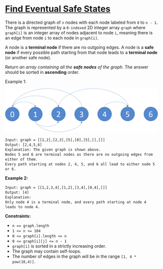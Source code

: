 [Find Eventual Safe States](https://leetcode.com/problems/find-eventual-safe-states/)
===
There is a directed graph of `n` nodes with each node labeled from `0` to `n - 1`. The graph is represented by a
`0-indexed` 2D integer array `graph` where `graph[i]` is an integer array of nodes adjacent to node `i`, meaning there
is an edge from node `i` to each node in `graph[i]`.

A node is a **terminal node** if there are no outgoing edges. A node is a **safe node** if every possible path starting
from that node leads to a **terminal node** (or another safe node).

Return _an array containing all the **safe nodes** of the graph_. The answer should be sorted in **ascending** order.

Example 1:

![img.png](../bin/find_eventual_safe_states/img.png)

```text
Input: graph = [[1,2],[2,3],[5],[0],[5],[],[]]
Output: [2,4,5,6]
Explanation: The given graph is shown above.
Nodes 5 and 6 are terminal nodes as there are no outgoing edges from either of them.
Every path starting at nodes 2, 4, 5, and 6 all lead to either node 5 or 6.
```

**Example 2:**

```text
Input: graph = [[1,2,3,4],[1,2],[3,4],[0,4],[]]
Output: [4]
Explanation:
Only node 4 is a terminal node, and every path starting at node 4 leads to node 4.
```

**Constraints:**

* `n == graph.length`
* `1 <= n <= 104`
* `0 <= graph[i].length <= n`
* `0 <= graph[i][j] <= n - 1`
* `graph[i]` is sorted in a strictly increasing order.
* The graph may contain self-loops.
* The number of edges in the graph will be in the range `[1, 4 * pow(10,4)]`.

